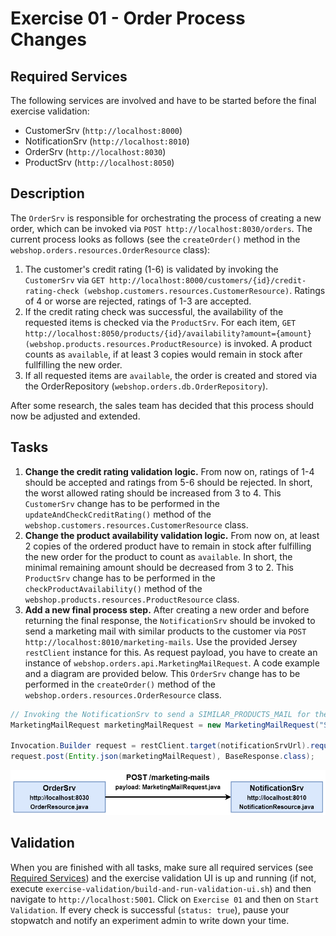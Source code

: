 # Exercise 01 - Order Process Changes

## Required Services

The following services are involved and have to be started before the final exercise validation:

- CustomerSrv (`http://localhost:8000`)
- NotificationSrv (`http://localhost:8010`)
- OrderSrv (`http://localhost:8030`)
- ProductSrv (`http://localhost:8050`)

## Description

The `OrderSrv` is responsible for orchestrating the process of creating a new order, which can be invoked via `POST http://localhost:8030/orders`. The current process looks as follows (see the `createOrder()` method in the `webshop.orders.resources.OrderResource` class):

1. The customer's credit rating (1-6) is validated by invoking the `CustomerSrv` via `GET http://localhost:8000/customers/{id}/credit-rating-check (webshop.customers.resources.CustomerResource)`. Ratings of 4 or worse are rejected, ratings of 1-3 are accepted.
2. If the credit rating check was successful, the availability of the requested items is checked via the `ProductSrv`. For each item, `GET http://localhost:8050/products/{id}/availability?amount={amount} (webshop.products.resources.ProductResource)` is invoked. A product counts as `available`, if at least 3 copies would remain in stock after fullfilling the new order.
3. If all requested items are `available`, the order is created and stored via the OrderRepository (`webshop.orders.db.OrderRepository`).

After some research, the sales team has decided that this process should now be adjusted and extended.

## Tasks

1. **Change the credit rating validation logic.** From now on, ratings of 1-4 should be accepted and ratings from 5-6 should be rejected. In short, the worst allowed rating should be increased from 3 to 4. This `CustomerSrv` change has to be performed in the `updateAndCheckCreditRating()` method of the `webshop.customers.resources.CustomerResource` class.
2. **Change the product availability validation logic.** From now on, at least 2 copies of the ordered product have to remain in stock after fulfilling the new order for the product to count as `available`. In short, the minimal remaining amount should be decreased from 3 to 2. This `ProductSrv` change has to be performed in the `checkProductAvailability()` method of the `webshop.products.resources.ProductResource` class.
3. **Add a new final process step.** After creating a new order and before returning the final response, the `NotificationSrv` should be invoked to send a marketing mail with similar products to the customer via `POST http://localhost:8010/marketing-mails`. Use the provided Jersey `restClient` instance for this. As request payload, you have to create an instance of `webshop.orders.api.MarketingMailRequest`. A code example and a diagram are provided below. This `OrderSrv` change has to be performed in the `createOrder()` method of the `webshop.orders.resources.OrderResource` class.

```java
// Invoking the NotificationSrv to send a SIMILAR_PRODUCTS_MAIL for the new order
MarketingMailRequest marketingMailRequest = new MarketingMailRequest("SIMILAR_PRODUCTS_MAIL", createdOrder);

Invocation.Builder request = restClient.target(notificationSrvUrl).request();
request.post(Entity.json(marketingMailRequest), BaseResponse.class);
```

![Marketing Mail Request](./img/exercise1-task3.png)

## Validation

When you are finished with all tasks, make sure all required services (see [Required Services](#required-services)) and the exercise validation UI is up and running (if not, execute `exercise-validation/build-and-run-validation-ui.sh`) and then navigate to `http://localhost:5001`. Click on `Exercise 01` and then on `Start Validation`. If every check is successful (`status: true`), pause your stopwatch and notify an experiment admin to write down your time.